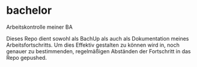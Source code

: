 # bachelor
Arbeitskontrolle meiner BA

Dieses Repo dient sowohl als BachUp als auch als Dokumentation meines Arbeitsfortschritts. Um dies Effektiv gestalten zu können wird in, noch genauer zu bestimmenden, regelmäßigen Abständen der Fortschritt in das Repo gepushed.

